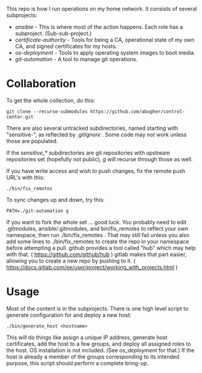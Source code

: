 This repo is how I run operations on my home network.  It consists of several
subprojects:

* *ansible* - This is where most of the action happens.  Each role has a subproject.  (Sub-sub-project.)
* *certificate-authority* - Tools for being a CA, operational state of my own CA, and signed certificates for my hosts.
* *os-deployment* - Tools to apply operating system images to boot media.
* *git-automation* - A tool to manage git operations.

# Collaboration

To get the whole collection, do this:

    git clone --recurse-submodules https://github.com/abugher/control-center.git

There are also several untracked subdirectories, named starting with
"sensitive-", as reflected by *.gitignore* .  Some code may not work unless
those are populated.

If the *sensitive\_\** subdirectories are git repositories with upstream
repositories set (hopefully not public), *g* will recurse through those as
well.

If you have write access and wish to push changes, fix the remote push URL's
with this:

    ./bin/fix_remotes

To sync changes up and down, try this:

    PATH=./git-automation g

If you want to fork the whole set ... good luck.  You probably need to edit
.gitmodules, ansible/.gitmodules, and bin/fix\_remotes to reflect your own
namespace, then run ./bin/fix\_remotes .  That may still fail unless you also add
some lines to ./bin/fix\_remotes to create the repo in your namespace before
attempting a pull.  github provides a tool called "hub" which may help with
that.  ( https://github.com/github/hub )  gitlab makes that part easier,
allowing you to create a new repo by pushing to it.  (
https://docs.gitlab.com/ee/user/project/working_with_projects.html )

# Usage

Most of the content is in the subprojects.  There is one high level script to
generate configuration for and deploy a new host:

    ./bin/generate_host <hostname>

This will do things like assign a unique IP address, generate host
certificates, add the host to a few groups, and deploy all assigned roles to
the host.  OS installation is not included.  (See *os\_deployment* for that.)
If the host is already a member of the groups corresponding to its intended
purpose, this script should perform a complete bring-up.
